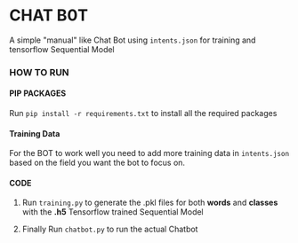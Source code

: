 # CHAT B0T
A simple "manual" like Chat Bot using ``intents.json`` for training and tensorflow Sequential Model

### HOW TO RUN 

#### PIP PACKAGES
Run ``pip install -r requirements.txt`` to install all the required packages

#### Training Data
For the BOT to work well you need to add more training data in `intents.json` based on the field you want the bot to focus on.
#### CODE
1. Run `training.py` to generate the .pkl files for both **words** and **classes** with the **.h5** Tensorflow trained Sequential Model

2. Finally Run `chatbot.py` to run the actual Chatbot 

